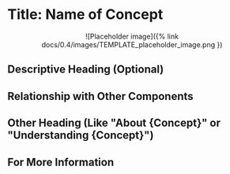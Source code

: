 # Title: Name of Concept

<!--
  Copyright 2018-2021 Cargill Incorporated
  Licensed under Creative Commons Attribution 4.0 International License
  https://creativecommons.org/licenses/by/4.0/
-->

<!--
Note: The file name should match the title, with underscores instead of spaces
and no caps, such as connection_manager.md or biome.md.)
-->

<!--
Start the topic with a high-level description that you could put on a
presentation slide or three, but with full sentences and paragraphs instead of
bullets. Include the following information as appropriate:
- What is {concept}?
- Why does {concept} exist?
- How does {concept} fit into Splinter?
- What does {concept} use or require?
- What (or who) uses {concept}?
-->

<!--
Add at least one picture or diagram that illustrates the concept, followed by
any necessary explanation (optional, if already explained above).

 1. Put the image file in ./assets/{concept}.png

 2. Use in-line Markdown syntax to include the image in this topic:

    ![alt_text_for_hovering]({% link docs/0.4/images/name.png }) "Image title"
-->

<center>
![Placeholder image]({% link docs/0.4/images/TEMPLATE_placeholder_image.png })
</center>

## Descriptive Heading (Optional)

<!--
For a long topic, add sub-headings liberally to break up blocks of text. In the
text, use lists (bulleted list by default; use numbered lists only for steps or
items that must occur in order).
-->

## Relationship with Other Components

<!--
Describe the concept's relationships with other items (such as each item in
"What (or who) uses {concept}?"). For example, in the connection manager topic,
explain its relationship with the peering manager.

If the explanation gets too long, include a summary in this topic and move the
details into the other item's concept topic. Then link each topic to the other.
-->

## Other Heading (Like "About {Concept}" or "Understanding {Concept}")

<!--
Describe any externally visible behavior and explain what matters to others,
such as endpoints,  feature flags, configuration options, CLI commands, gotchas
that could cause problems, etc. Explain when and why someone (or something)
would see the behavior or would need to know this information.
-->

## For More Information

<!--
Add links to related topics (concepts, how-to topics, reference topics, etc.)
in a bulleted list.
-->
